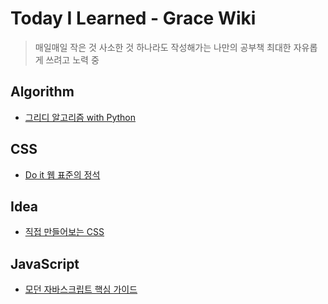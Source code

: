 # Today I Learned - Grace Wiki
> 매일매일 작은 것 사소한 것 하나라도 작성해가는 나만의 공부책
> 최대한 자유롭게 쓰려고 노력 중

## Algorithm
* [그리디 알고리즘 with Python](https://github.com/GraceKim527/TIL_Grace/blob/main/Algorithm/Greedy.md)

## CSS
* [Do it 웹 표준의 정석](https://github.com/GraceKim527/TIL_Grace/blob/main/Css/Do%20it%20%EC%9B%B9%20%ED%91%9C%EC%A4%80%EC%9D%98%20%EC%A0%95%EC%84%9D.md)

## Idea
* [직접 만들어보는 CSS](https://github.com/GraceKim527/TIL_Grace/blob/main/idea/idea.md)

## JavaScript
* [모던 자바스크립트 핵심 가이드](https://github.com/GraceKim527/TIL_Grace/blob/main/JavaScript/%EB%AA%A8%EB%8D%98%20%EC%9E%90%EB%B0%94%EC%8A%A4%ED%81%AC%EB%A6%BD%ED%8A%B8%20%ED%95%B5%EC%8B%AC%20%EA%B0%80%EC%9D%B4%EB%93%9C.md)

